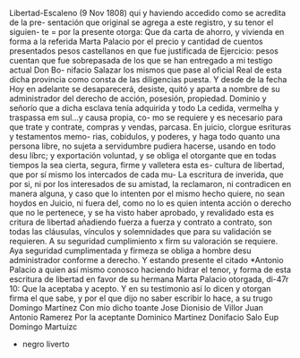 Libertad-Escaleno (9 Nov 1808)
qui y haviendo accedido como se acredita de la pre-
sentación que original se agrega a este registro, y su tenor el siguien- te = por la presente otorga: Que da carta de ahorro, y vivienda en forma a la referida Marta Palacio por el precio y cantidad de cuentos presentados pesos castellanos en que fue justificada de
Ejercicio:
pesos
cuentan
que fue
sobrepasada de los que se han entregado a mi testigo actual Don Bo- nifacio Salazar los mismos que pase al oficial Real de esta dicha provincia como consta de las diligencias puesta. Y desde de la fecha
Hoy en adelante se desaparecerá, desiste, quitó y aparta a nombre de su administrador del derecho de acción, posesión, propiedad. Dominio y señorío que a dicha esclava tenía adquirida y todo
La cedida, vermelha y traspassa em sul...y causa propia, co- mo se requiere y es necesario para que trate y contrate, compras y vendas, parcasa. En juicio, clorgue esrituras y testamentos memo- rias, cobidulos, y poderes, y haga todo quanto una persona libre,
no sujeta a servidumbre pudiera hacerse, usando en todo desu líbrc; y exportación voluntad, y se obliga el otorgante que en todas tiempos la sea cierta, segura, firme y valletera esta es- cultura de libertad, que por sí mismo los intercados de cada mu-
La escritura de inverida, que por si, ni por los interesados de su amistad, la reclamaron, ni contradicen en manera alguna, y caso que lo intenten por el mismo hecho quiere, no sean hoydos en Juicio, ni fuera del, como no lo es quien intenta acción o derecho que no le
pertenece, y se ha visto haber aprobado, y revalidado esta es
critura de libertad añadiendo fuerza a fuerza y contrato a
contrato, son todas las cláusulas, vínculos y solemnidades que
para su validación se requieren. A su seguridad cumplimiento x
firm
su valoración se requiere. Aya seguridad cumplimentada y firmeza se obliga a hombre desu administrador conforme a derecho. Y estando presente el citado *Antonio Palacio a quien así mismo conosco haciendo hídrar el tenor, y forma de esta escritura
de libertad en favor de su hermana Marta Palacio otorgada, di-47r 10: Que la aceptaba y acepto. Y en su testimonio así lo dicen y otorgan firma el que sabe, y por el que dijo no saber escribir lo hace, a su trugo Domingo Martínez Con mío dicho toante
Jose Dionisio de Villor Juan Antonio Ramerez Por la aceptante Dominico Martinez
Donifacio Salo Eup
Domingo Martuizc
* negro liverto